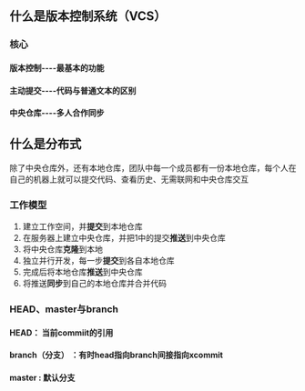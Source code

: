 ## 什么是版本控制系统（VCS）  

### 核心
#### 版本控制----最基本的功能

#### 主动提交----代码与普通文本的区别

#### 中央仓库----多人合作同步

## 什么是分布式
除了中央仓库外，还有本地仓库，团队中每一个成员都有一份本地仓库，每个人在自己的机器上就可以提交代码、查看历史、无需联网和中央仓库交互

### 工作模型
1. 建立工作空间，并**提交**到本地仓库
2. 在服务器上建立中央仓库，并把1中的提交**推送**到中央仓库
3. 将中央仓库**克隆**到本地
4. 独立并行开发，每一步**提交**到各自本地仓库
5. 完成后将本地仓库**推送**到中央仓库
6. 将推送**同步**到自己的本地仓库并合并代码

### HEAD、master与branch
#### HEAD： 当前commiit的引用
#### branch（分支） ：有时head指向branch间接指向xcommit
#### master :  默认分支 

